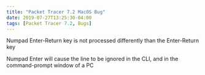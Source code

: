 ```yaml
---
title: "Packet Tracer 7.2 MacOS Bug"
date: 2019-07-27T13:25:30-04:00
tags: [Packet Tracer 7.2, Bugs]
---
```


Numpad Enter-Return key is not processed differently than the Enter-Return key

Numpad Enter will cause the line to be ignored in the CLI, and in the command-prompt window of a PC

